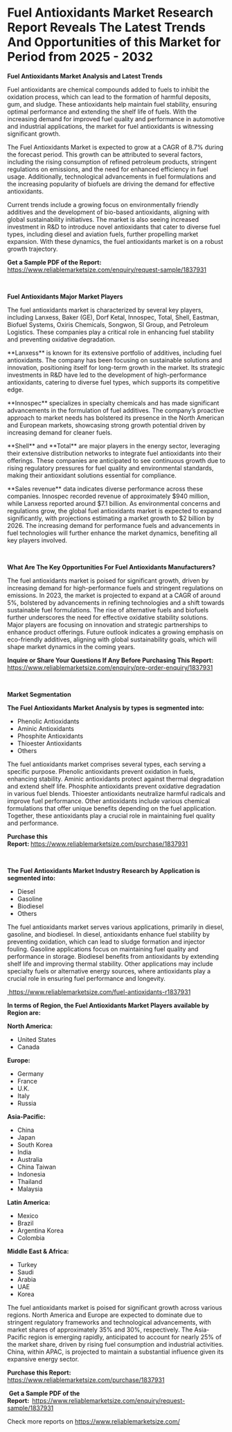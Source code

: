<p><h1>Fuel Antioxidants Market Research Report Reveals The Latest Trends And Opportunities of this Market for Period from 2025 - 2032</h1></p><p><strong>Fuel Antioxidants Market Analysis and Latest Trends</strong></p>
<p><p>Fuel antioxidants are chemical compounds added to fuels to inhibit the oxidation process, which can lead to the formation of harmful deposits, gum, and sludge. These antioxidants help maintain fuel stability, ensuring optimal performance and extending the shelf life of fuels. With the increasing demand for improved fuel quality and performance in automotive and industrial applications, the market for fuel antioxidants is witnessing significant growth.</p><p>The Fuel Antioxidants Market is expected to grow at a CAGR of 8.7% during the forecast period. This growth can be attributed to several factors, including the rising consumption of refined petroleum products, stringent regulations on emissions, and the need for enhanced efficiency in fuel usage. Additionally, technological advancements in fuel formulations and the increasing popularity of biofuels are driving the demand for effective antioxidants.</p><p>Current trends include a growing focus on environmentally friendly additives and the development of bio-based antioxidants, aligning with global sustainability initiatives. The market is also seeing increased investment in R&D to introduce novel antioxidants that cater to diverse fuel types, including diesel and aviation fuels, further propelling market expansion. With these dynamics, the fuel antioxidants market is on a robust growth trajectory.</p></p>
<p><strong>Get a Sample PDF of the Report:&nbsp;</strong> <a href="https://www.reliablemarketsize.com/enquiry/request-sample/1837931?utm_campaign=2528&utm_medium=2&utm_source=Github&utm_content=ia&utm_term=31032025&utm_id=fuel-antioxidants">https://www.reliablemarketsize.com/enquiry/request-sample/1837931</a></p>
<p>&nbsp;</p>
<p><strong>Fuel Antioxidants Major Market Players</strong></p>
<p><p>The fuel antioxidants market is characterized by several key players, including Lanxess, Baker (GE), Dorf Ketal, Innospec, Total, Shell, Eastman, Biofuel Systems, Oxiris Chemicals, Songwon, SI Group, and Petroleum Logistics. These companies play a critical role in enhancing fuel stability and preventing oxidative degradation.</p><p>**Lanxess** is known for its extensive portfolio of additives, including fuel antioxidants. The company has been focusing on sustainable solutions and innovation, positioning itself for long-term growth in the market. Its strategic investments in R&D have led to the development of high-performance antioxidants, catering to diverse fuel types, which supports its competitive edge.</p><p>**Innospec** specializes in specialty chemicals and has made significant advancements in the formulation of fuel additives. The company’s proactive approach to market needs has bolstered its presence in the North American and European markets, showcasing strong growth potential driven by increasing demand for cleaner fuels.</p><p>**Shell** and **Total** are major players in the energy sector, leveraging their extensive distribution networks to integrate fuel antioxidants into their offerings. These companies are anticipated to see continuous growth due to rising regulatory pressures for fuel quality and environmental standards, making their antioxidant solutions essential for compliance.</p><p>**Sales revenue** data indicates diverse performance across these companies. Innospec recorded revenue of approximately $940 million, while Lanxess reported around $7.1 billion. As environmental concerns and regulations grow, the global fuel antioxidants market is expected to expand significantly, with projections estimating a market growth to $2 billion by 2026. The increasing demand for performance fuels and advancements in fuel technologies will further enhance the market dynamics, benefiting all key players involved.</p></p>
<p>&nbsp;</p>
<p><strong>What Are The Key Opportunities For Fuel Antioxidants Manufacturers?</strong></p>
<p><p>The fuel antioxidants market is poised for significant growth, driven by increasing demand for high-performance fuels and stringent regulations on emissions. In 2023, the market is projected to expand at a CAGR of around 5%, bolstered by advancements in refining technologies and a shift towards sustainable fuel formulations. The rise of alternative fuels and biofuels further underscores the need for effective oxidative stability solutions. Major players are focusing on innovation and strategic partnerships to enhance product offerings. Future outlook indicates a growing emphasis on eco-friendly additives, aligning with global sustainability goals, which will shape market dynamics in the coming years.</p></p>
<p><strong>Inquire or Share Your Questions If Any Before Purchasing This Report:</strong> <a href="https://www.reliablemarketsize.com/enquiry/pre-order-enquiry/1837931?utm_campaign=2528&utm_medium=2&utm_source=Github&utm_content=ia&utm_term=31032025&utm_id=fuel-antioxidants">https://www.reliablemarketsize.com/enquiry/pre-order-enquiry/1837931</a></p>
<p>&nbsp;</p>
<p><strong>Market Segmentation</strong></p>
<p><strong>The Fuel Antioxidants Market Analysis by types is segmented into:</strong></p>
<p><ul><li>Phenolic Antioxidants</li><li>Aminic Antioxidants</li><li>Phosphite Antioxidants</li><li>Thioester Antioxidants</li><li>Others</li></ul></p>
<p><p>The fuel antioxidants market comprises several types, each serving a specific purpose. Phenolic antioxidants prevent oxidation in fuels, enhancing stability. Aminic antioxidants protect against thermal degradation and extend shelf life. Phosphite antioxidants prevent oxidative degradation in various fuel blends. Thioester antioxidants neutralize harmful radicals and improve fuel performance. Other antioxidants include various chemical formulations that offer unique benefits depending on the fuel application. Together, these antioxidants play a crucial role in maintaining fuel quality and performance.</p></p>
<p><strong>Purchase this Report:&nbsp;</strong><a href="https://www.reliablemarketsize.com/purchase/1837931?utm_campaign=2528&utm_medium=2&utm_source=Github&utm_content=ia&utm_term=31032025&utm_id=fuel-antioxidants">https://www.reliablemarketsize.com/purchase/1837931</a></p>
<p>&nbsp;</p>
<p><strong>The Fuel Antioxidants Market Industry Research by Application is segmented into:</strong></p>
<p><ul><li>Diesel</li><li>Gasoline</li><li>Biodiesel</li><li>Others</li></ul></p>
<p><p>The fuel antioxidants market serves various applications, primarily in diesel, gasoline, and biodiesel. In diesel, antioxidants enhance fuel stability by preventing oxidation, which can lead to sludge formation and injector fouling. Gasoline applications focus on maintaining fuel quality and performance in storage. Biodiesel benefits from antioxidants by extending shelf life and improving thermal stability. Other applications may include specialty fuels or alternative energy sources, where antioxidants play a crucial role in ensuring fuel performance and longevity.</p></p>
<p><a href="https://www.reliablemarketsize.com/fuel-antioxidants-r1837931?utm_campaign=2528&utm_medium=2&utm_source=Github&utm_content=ia&utm_term=31032025&utm_id=fuel-antioxidants">&nbsp;https://www.reliablemarketsize.com/fuel-antioxidants-r1837931</a></p>
<p><strong>In terms of Region, the Fuel Antioxidants Market Players available by Region are:</strong></p>
<p>
    <p> <strong> North America: </strong>
        <ul>
            <li>United States</li>
            <li>Canada</li>
        </ul>
        </p> 
    <p> <strong> Europe: </strong>
        <ul>
            <li>Germany</li>
            <li>France</li>
            <li>U.K.</li>
            <li>Italy</li>
            <li>Russia</li>
        </ul>
        </p> 
    <p> <strong> Asia-Pacific: </strong>
        <ul>
            <li>China</li>
            <li>Japan</li>
            <li>South Korea</li>
            <li>India</li>
            <li>Australia</li>
            <li>China Taiwan</li>
            <li>Indonesia</li>
            <li>Thailand</li>
            <li>Malaysia</li>
        </ul>
        </p> 
    <p> <strong> Latin America: </strong>
        <ul>
            <li>Mexico</li>
            <li>Brazil</li>
            <li>Argentina Korea</li>
            <li>Colombia</li>
        </ul>
        </p> 
    <p> <strong> Middle East & Africa: </strong>
        <ul>
            <li>Turkey</li>
            <li>Saudi</li>
            <li>Arabia</li>
            <li>UAE</li>
            <li>Korea</li>
        </ul>
    </p>
    </p>
<p><p>The fuel antioxidants market is poised for significant growth across various regions. North America and Europe are expected to dominate due to stringent regulatory frameworks and technological advancements, with market shares of approximately 35% and 30%, respectively. The Asia-Pacific region is emerging rapidly, anticipated to account for nearly 25% of the market share, driven by rising fuel consumption and industrial activities. China, within APAC, is projected to maintain a substantial influence given its expansive energy sector.</p></p>
<p><strong>Purchase this Report: </strong><a href="https://www.reliablemarketsize.com/purchase/1837931?utm_campaign=2528&utm_medium=2&utm_source=Github&utm_content=ia&utm_term=31032025&utm_id=fuel-antioxidants">https://www.reliablemarketsize.com/purchase/1837931</a></p>
<p>&nbsp;<strong>Get a Sample PDF of the Report:&nbsp;&nbsp;</strong><a href="https://www.reliablemarketsize.com/enquiry/request-sample/1837931?utm_campaign=2528&utm_medium=2&utm_source=Github&utm_content=ia&utm_term=31032025&utm_id=fuel-antioxidants">https://www.reliablemarketsize.com/enquiry/request-sample/1837931</a></p>
<p><strong></strong></p>
<p>Check more reports on <a href="https://www.reliablemarketsize.com/?utm_campaign=2528&utm_medium=2&utm_source=Github&utm_content=ia&utm_term=31032025&utm_id=fuel-antioxidants">https://www.reliablemarketsize.com/</a></p>